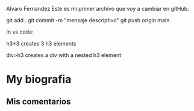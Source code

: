 Alvaro Fernandez
Este es mi primer archivo que voy a cambiar en gitHub.

git add .
git commit -m "mensaje descriptivo"
git push origin main

In vs code:

h3*3 creates 3 h3 elements

div>h3 creates a div with a nested h3 element

 

# My biografia 
## Mis comentarios